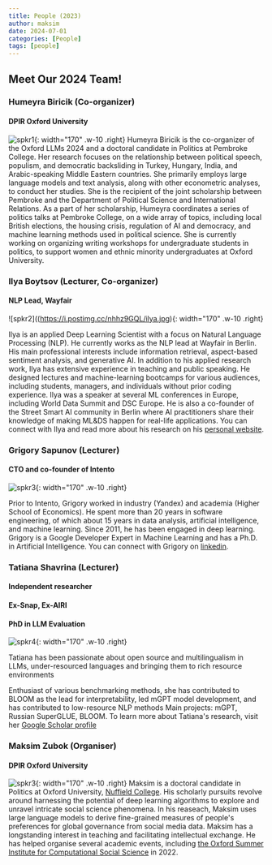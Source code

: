 ```yaml
---
title: People (2023)
author: maksim
date: 2024-07-01
categories: [People]
tags: [people]
---
```




## Meet Our 2024 Team!

### Humeyra Biricik (Co-organizer)
#### DPIR Oxford University

![spkr1](https://i.postimg.cc/prHYY6D8/humeyra.png){: width="170" .w-10 .right}
Humeyra Biricik is the co-organizer of the Oxford LLMs 2024 and a doctoral candidate in Politics at Pembroke College. Her research focuses on the relationship between political speech, populism, and democratic backsliding in Turkey, Hungary, India, and Arabic-speaking Middle Eastern countries. She primarily employs large language models and text analysis, along with other econometric analyses, to conduct her studies. She is the recipient of the joint scholarship between Pembroke and the Department of Political Science and International Relations. As a part of her scholarship, Humeyra coordinates a series of politics talks at Pembroke College, on a wide array of topics, including local British elections, the housing crisis, regulation of AI and democracy, and machine learning methods used in political science. She is currently working on organizing writing workshops for undergraduate students in politics, to support women and ethnic minority undergraduates at Oxford University.

### Ilya Boytsov (Lecturer, Co-organizer)
#### NLP Lead, Wayfair

![spkr2]((https://i.postimg.cc/nhhz9GQL/ilya.jpg){: width="170" .w-10 .right}

Ilya is an applied Deep Learning Scientist with a focus on Natural Language Processing (NLP). He currently works as the NLP lead at Wayfair in Berlin. His main professional interests include information retrieval, aspect-based sentiment analysis, and generative AI. In addition to his applied research work, Ilya has extensive experience in teaching and public speaking. He designed lectures and machine-learning bootcamps for various audiences, including students, managers, and individuals without prior coding experience. Ilya was a speaker at several ML conferences in Europe, including World Data Summit and DSC Europe. He is also a co-founder of the Street Smart AI community in Berlin where AI practitioners share their knowledge of making ML&DS happen for real-life applications. You can connect with Ilya and read more about his research on his [personal website](https://ieboytsov.github.io/about-me.html). 

### Grigory Sapunov (Lecturer)
#### CTO and co-founder of Intento

![spkr3](https://i.postimg.cc/fyz5QPJs/grigory.jpg){: width="170" .w-10 .right}

Prior to Intento, Grigory worked in industry (Yandex) and academia (Higher School of Economics). He spent more than 20 years in software engineering, of which about 15 years in data analysis, artificial intelligence, and machine learning. Since 2011, he has been engaged in deep learning. Grigory is a Google Developer Expert in Machine Learning and has a Ph.D. in Artificial Intelligence. You can connect with Grigory on [linkedin](https://www.linkedin.com/in/grigorysapunov/).

### Tatiana Shavrina (Lecturer)
#### Independent researcher
#### Ex-Snap, Ex-AIRI
#### PhD in LLM Evaluation 

![spkr4](https://i.postimg.cc/Njzn7QLH/tatiana.jpg){: width="170" .w-10 .right}


Tatiana has been passionate about open source and multilingualism in LLMs, under-resourced languages and bringing them to rich resource environments 

Enthusiast of various benchmarking methods, she has contributed to BLOOM as the lead for interpretability, led mGPT model development, and has contributed to low-resource NLP methods
Main projects: mGPT, Russian SuperGLUE, BLOOM. To learn more about Tatiana's research, visit her [Google Scholar profile](https://scholar.google.com/citations?user=sdmdZh8AAAAJ)


### Maksim Zubok (Organiser)
#### DPIR Oxford University

![spkr3](https://i.postimg.cc/YC63jkY7/maksim1.png){: width="170" .w-10 .right}
Maksim is a doctoral candidate in Politics at Oxford University, [Nuffield College](https://www.nuffield.ox.ac.uk/). His scholarly pursuits revolve around harnessing the potential of deep learning algorithms to explore and unravel intricate social science phenomena. In his reaseach, Maksim uses large language models to derive fine-grained measures of people's preferences for global governance from social media data. Maksim has a longstanding interest in teaching and facilitating intellectual exchange. He has helped organise several academic events, including [the Oxford Summer Institute for Computational Social Science](https://sicss.io/2022/oxford/) in 2022. 
